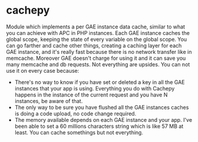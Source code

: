 # cachepy
Module which implements a per GAE instance data cache, similar to what you can achieve with APC in PHP instances.
Each GAE instance caches the global scope, keeping the state of every variable on the global scope. 
You can go farther and cache other things, creating a caching layer for each GAE instance, and it's really fast because
there is no network transfer like in memcache. Moreover GAE doesn't charge for using it and it can save you many memcache
and db requests. 
Not everything are upsides. You can not use it on every case because: 
- There's no way to know if you have set or deleted a key in all the GAE instances that your app is using. Everything you do
  with Cachepy happens in the instance of the current request and you have N instances, be aware of that.
- The only way to be sure you have flushed all the GAE instances caches is doing a code upload, no code change required. 
- The memory available depends on each GAE instance and your app. I've been able to set a 60 millions characters string which
  is like 57 MB at least. You can cache somethings but not everything. 
